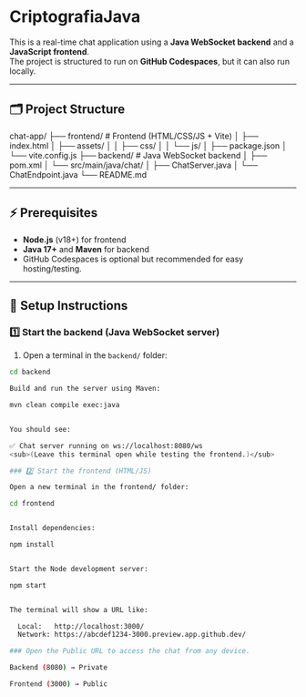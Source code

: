 # CriptografiaJava

This is a real-time chat application using a **Java WebSocket backend** and a **JavaScript frontend**.  
The project is structured to run on **GitHub Codespaces**, but it can also run locally.

---

## 🗂 Project Structure
chat-app/
├── frontend/ # Frontend (HTML/CSS/JS + Vite)
│ ├── index.html
│ ├── assets/
│ │ ├── css/
│ │ └── js/
│ ├── package.json
│ └── vite.config.js
├── backend/ # Java WebSocket backend
│ ├── pom.xml
│ └── src/main/java/chat/
│ ├── ChatServer.java
│ └── ChatEndpoint.java
└── README.md


---

## ⚡ Prerequisites

- **Node.js** (v18+) for frontend
- **Java 17+** and **Maven** for backend
- GitHub Codespaces is optional but recommended for easy hosting/testing.

---

## 🚀 Setup Instructions

### 1️⃣ Start the backend (Java WebSocket server)

1. Open a terminal in the `backend/` folder:

```bash
cd backend

Build and run the server using Maven:

mvn clean compile exec:java


You should see:

✅ Chat server running on ws://localhost:8080/ws
<sub>(Leave this terminal open while testing the frontend.)</sub>

### 2️⃣ Start the frontend (HTML/JS)

Open a new terminal in the frontend/ folder:

cd frontend


Install dependencies:

npm install


Start the Node development server:

npm start


The terminal will show a URL like:

  Local:   http://localhost:3000/
  Network: https://abcdef1234-3000.preview.app.github.dev/

### Open the Public URL to access the chat from any device.

Backend (8080) → Private

Frontend (3000) → Public